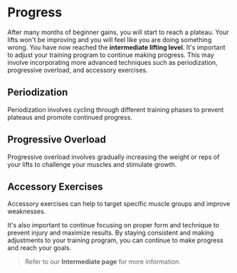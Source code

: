 # Progress

After many months of beginner gains, you will start to reach a plateau. Your lifts won't be improving and you will feel like you are doing something wrong. You have now reached the **intermediate lifting level**. It's important to adjust your training program to continue making progress. This may involve incorporating more advanced techniques such as periodization, progressive overload, and accessory exercises.

## Periodization

Periodization involves cycling through different training phases to prevent plateaus and promote continued progress.

## Progressive Overload

Progressive overload involves gradually increasing the weight or reps of your lifts to challenge your muscles and stimulate growth.

## Accessory Exercises

Accessory exercises can help to target specific muscle groups and improve weaknesses.

It's also important to continue focusing on proper form and technique to prevent injury and maximize results. By staying consistent and making adjustments to your training program, you can continue to make progress and reach your goals.

> Refer to our **Intermediate page** for more information.
